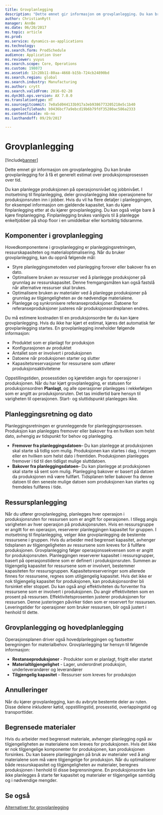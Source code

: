 ```yaml
---
title: Grovplanlegging
description: "Dette emnet gir informasjon om grovplanlegging. Du kan bruke grovplanlegging for å få et generelt estimat over produksjonsprosessen over tid."
author: ChristianRytt
manager: AnnBe
ms.date: 06/20/2017
ms.topic: article
ms.prod: 
ms.service: dynamics-ax-applications
ms.technology: 
ms.search.form: ProdSchedule
audience: Application User
ms.reviewer: yuyus
ms.search.scope: Core, Operations
ms.custom: 198073
ms.assetid: 12c28b11-80aa-4668-b15b-724cb24890bd
ms.search.region: global
ms.search.industry: Manufacturing
ms.author: crytt
ms.search.validFrom: 2016-02-28
ms.dyn365.ops.version: AX 7.0.0
ms.translationtype: HT
ms.sourcegitcommit: 7e0a5d044133b917a3eb9386773205218e5c1b40
ms.openlocfilehash: b9436bcf7a9ebcd19b6b79fdf35280ac586a2333
ms.contentlocale: nb-no
ms.lasthandoff: 09/29/2017

---
```


# <a name="operations-scheduling"></a>Grovplanlegging

[!include[banner](../includes/banner.md)]


Dette emnet gir informasjon om grovplanlegging. Du kan bruke grovplanlegging for å få et generelt estimat over produksjonsprosessen over tid.

Du kan planlegge produksjonen på operasjonsnivået og jobbnivået. I motsetning til finplanlegging, deler grovplanlegging ikke operasjonene for produksjonsruten inn i jobber. Hvis du vil ha flere detaljer i planleggingen, for eksempel informasjon om gjeldende kapasitet, kan du kjøre finplanlegging etter at du kjører grovplanlegging. Du kan også velge bare å kjøre finplanlegging. Finplanlegging brukes vanligvis til å planlegge enkeltjobber på shop floor i en umiddelbar eller kortsiktig tidsramme.

## <a name="components-of-operations-scheduling"></a>Komponenter i grovplanlegging
Hovedkomponentene i grovplanlegging er planleggingsretningen, ressurskapasiteten og materialoptimalisering. Når du bruker grovplanlegging, kan du oppnå følgende mål:

-   Styre planleggingsmetoden ved planlegging forover eller bakover fra en dato.
-   Optimalisere bruken av ressurser ved å planlegge produksjoner på grunnlag av ressurskapasitet. Denne fremgangsmåten kan også fastslå når alternative ressurser skal brukes.
-   Optimalisere bruken av materialer ved å planlegge produksjoner på grunnlag av tilgjengeligheten av de nødvendige materialene.
-   Planlegge og synkronisere referanseproduksjoner. Datoene for referanseproduksjoner justeres når produksjonsordreplanen endres.

Du må estimere kostnaden til en produksjonsordre før du kan kjøre grovplanlegging. Hvis du ikke har kjørt et estimat, kjøres det automatisk før grovplanlegging startes. En grovplanlegging inneholder følgende informasjon:

-   Produktet som er planlagt for produksjon
-   Konfigurasjonen av produktet
-   Antallet som er involvert i produksjonen
-   Datoene når produksjonen starter og slutter
-   Kapasitetsreservasjoner for ressursene som utfører produksjonsaktivitetene

Oppstillingstiden, prosesstiden og kjøretiden angis for operasjoner i produksjonen. Når du har kjørt grovplanlegging, er statusen for produksjonsordren **Planlagt**, og alle operasjoner planlegges i rekkefølgen som er angitt av produksjonsruten. Det tas imidlertid bare hensyn til varigheten til operasjonen. Start- og sluttidspunkt planlegges ikke.

## <a name="scheduling-direction-and-date"></a>Planleggingsretning og dato
Planleggingsretningen er grunnleggende for planleggingsprosessen. Produksjon kan planlegges fremover eller bakover fra en hvilken som helst dato, avhengig av tidspunkt for behov og planlegging.

-   **Fremover fra planleggingsdatoen**– Du kan planlegge at produksjonen skal starte så tidlig som mulig. Produksjonen kan startes i dag, i morgen eller en hvilken som helst dato i fremtiden. Produksjonen planlegges fremover i tid til den tidligst mulige sluttdatoen.
-   **Bakover fra planleggingsdatoen**– Du kan planlegge at produksjonen skal starte så sent som mulig. Planlegging bakover er basert på datoen da produksjonen må være fullført. Tidsplanen teller bakover fra denne datoen til den seneste mulige datoen som produksjonen kan startes og fremdeles fullføres i tide.

## <a name="resource-scheduling"></a>Ressursplanlegging
Når du utfører grovplanlegging, planlegges hver operasjon i produksjonsruten for ressursen som er angitt for operasjonen. I tillegg angis varigheten av hver operasjon på produksjonsruten. Hvis en ressursgruppe er angitt for en operasjon, reserverer planleggingen kapasitet for gruppen. I motsetning til finplanlegging, velger ikke grovplanlegging de bestemte ressursene i gruppen. Hvis du arbeider med begrenset kapasitet, avhenger tidsplanen av tilgjengeligheten av ressursene som kreves for å fullføre produksjonen. Grovplanlegging følger operasjonssekvensen som er angitt for produksjonsruten. Planleggingen reserverer kapasitet i ressursgrupper, basert på operasjonstidene som er definert i produksjonsruten. Summen av tilgjengelig kapasitet for ressursene som er involvert, bestemmer kapasiteten for ressursgruppen. Kapasitetsreserveringer som allerede finnes for ressursene, regnes som utilgjengelig kapasitet. Hvis det ikke er nok tilgjengelig kapasitet for produksjonen, kan produksjonsordrer bli forsinket eller stoppet. Du kan også angi effektiviteten du forventer fra ressursene som er involvert i produksjonen. Du angir effektiviteten som en prosent på ressursen. Effektivitetsprosenten justerer produksjonen for ressursen. Denne justeringen påvirker tiden som er reservert for ressursen. Leveringstider for operasjoner som bruker ressursen, blir også justert i henhold til dette.

## <a name="operations-scheduling-and-master-planning"></a>Grovplanlegging og hovedplanlegging
Operasjonsplanen driver også hovedplanleggingen og fastsetter beregningen for materialbehov. Grovplanlegging tar hensyn til følgende informasjon:

-   **Restanseproduksjoner** - Produkter som er planlagt, frigitt eller startet
-   **Materialtilgjengelighet** - Lager, underordnet produksjon, underleverandører og leverandører
-   **Tilgjengelig kapasitet** – Ressurser som kreves for produksjon

## <a name="cancellations"></a>Annulleringer
Når du kjører grovplanlegging, kan du avbryte bestemte deler av ruten. Disse delene inkluderer køtid, oppstillingstid, prosesstid, overlappingstid og transporttider.

## <a name="finite-materials"></a>Begrensede materialer
Hvis du arbeider med begrenset materiale, avhenger planlegging også av tilgjengeligheten av materialene som kreves for produksjonen. Hvis det ikke er nok tilgjengelige komponenter for produksjonen, kan produksjonen forsinkes. Du kan basere planleggingen på bruk av materialer ved å angi materialene som må være tilgjengelige for produksjon. Når du optimaliserer både ressurskapasitet og tilgjengeligheten av materialer, beregnes produksjonen i henhold til disse begrensningene. En produksjonsordre kan ikke planlegges å starte før kapasitet og materialer er tilgjengelige samtidig og i nødvendige mengder.

<a name="see-also"></a>Se også
--------

[Alternativer for grovplanlegging](operation-scheduling-options.md)




